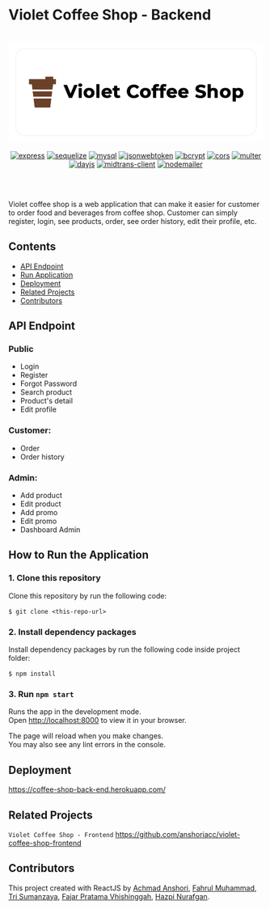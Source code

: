 # Violet Coffee Shop - Backend

<br/>

<div align="center">
	<img height="200" src="https://raw.githubusercontent.com/anshoriacc/violet-coffee-shop-backend/master/public/github-banner.png" alt="VioletCoffeeShop">

[![express](https://img.shields.io/npm/v/express?label=express)](https://www.npmjs.com/package/express)
[![sequelize](https://img.shields.io/npm/v/sequelize?label=sequelize)](https://www.npmjs.com/package/sequelize)
[![mysql](https://img.shields.io/npm/v/mysql?label=mysql)](https://www.npmjs.com/package/mysql)
[![jsonwebtoken](https://img.shields.io/npm/v/jsonwebtoken?label=jsonwebtoken)](https://www.npmjs.com/package/jsonwebtoken)
[![bcrypt](https://img.shields.io/npm/v/bcrypt?label=bcrypt)](https://www.npmjs.com/package/bcrypt)
[![cors](https://img.shields.io/npm/v/cors?label=cors)](https://www.npmjs.com/package/cors)
[![multer](https://img.shields.io/npm/v/multer?label=multer)](https://www.npmjs.com/package/multer)
[![dayjs](https://img.shields.io/npm/v/dayjs?label=dayjs)](https://www.npmjs.com/package/dayjs)
[![midtrans-client](https://img.shields.io/npm/v/midtrans-client?label=midtrans-client)](https://www.npmjs.com/package/midtrans-client)
[![nodemailer](https://img.shields.io/npm/v/nodemailer?label=nodemailer)](https://www.npmjs.com/package/nodemailer)

<br/>

</div>

<br/>

Violet coffee shop is a web application that can make it easier for customer to order food and beverages from coffee shop. Customer can simply register, login, see products, order, see order history, edit their profile, etc.

## Contents

- [API Endpoint](#api-endpoint)
- [Run Application](#run-application)
- [Deployment](#deployment)
- [Related Projects](#related-projects)
- [Contributors](#contributors)

## API Endpoint

### Public

- Login
- Register
- Forgot Password
- Search product
- Product's detail
- Edit profile

### Customer:

- Order
- Order history

### Admin:

- Add product
- Edit product
- Add promo
- Edit promo
- Dashboard Admin

## How to Run the Application

### 1. Clone this repository

Clone this repository by run the following code:

```
$ git clone <this-repo-url>
```

### 2. Install dependency packages

Install dependency packages by run the following code inside project folder:

```
$ npm install
```

### 3. Run `npm start`

Runs the app in the development mode.\
Open [http://localhost:8000](http://localhost:8000) to view it in your browser.

The page will reload when you make changes.\
You may also see any lint errors in the console.

## Deployment

<https://coffee-shop-back-end.herokuapp.com/>

## Related Projects

`Violet Coffee Shop - Frontend` <https://github.com/anshoriacc/violet-coffee-shop-frontend>

## Contributors

This project created with ReactJS by [Achmad Anshori](https://github.com/anshoriacc), [Fahrul Muhammad](https://github.com/fahrul-muhammad), [Tri Sumanzaya](https://github.com/Trisumanzaya93), [Fajar Pratama Vhishinggah](https://github.com/ikehikeh151), [Hazpi Nurafgan](https://github.com/Hazgn).
